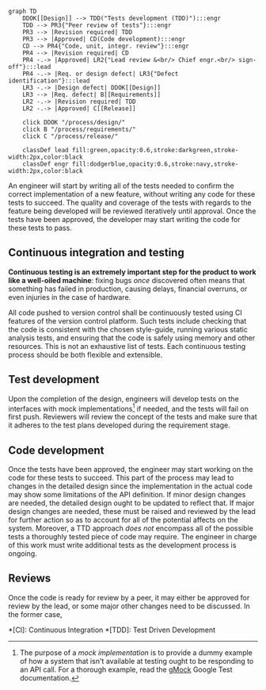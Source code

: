 ```mermaid
graph TD
    DDOK[[Design]] --> TDD("Tests development (TDD)"):::engr
    TDD --> PR3{"Peer review of tests"}:::engr
    PR3 --> |Revision required| TDD
    PR3 --> |Approved| CD(Code development):::engr
    CD --> PR4{"Code, unit, integr. review"}:::engr
    PR4 --> |Revision required| CD
    PR4 -.-> |Approved| LR2{"Lead review &<br/> Chief engr.<br/> sign-off"}:::lead
    PR4 -.-> |Req. or design defect| LR3{"Defect identification"}:::lead
    LR3 -.-> |Design defect| DDOK[[Design]]
    LR3 --> |Req. defect| B[[Requirements]]
    LR2 -.-> |Revision required| TDD
    LR2 -.-> |Approved| C[[Release]]

    click DDOK "/process/design/"
    click B "/process/requirements/"
    click C "/process/release/"

    classDef lead fill:green,opacity:0.6,stroke:darkgreen,stroke-width:2px,color:black
    classDef engr fill:dodgerblue,opacity:0.6,stroke:navy,stroke-width:2px,color:black
```

An engineer will start by writing all of the tests needed to confirm the correct implementation of a new feature, without writing any code for these tests to succeed. The quality and coverage of the tests with regards to the feature being developed will be reviewed iteratively until approval. Once the tests have been approved, the developer may start writing the code for these tests to pass.

## Continuous integration and testing

**Continuous testing is an extremely important step for the product to work like a well-oiled machine**: fixing bugs _once_ discovered often means that something has failed in production, causing delays, financial overruns, or even injuries in the case of hardware.

All code pushed to version control shall be continuously tested using CI features of the version control platform.  Such tests include checking that the code is consistent with the chosen style-guide, running various static analysis tests, and ensuring that the code is safely using memory and other resources. This is not an exhaustive list of tests. Each continuous testing process should be both flexible and extensible.

## Test development

Upon the completion of the design, engineers will develop tests on the interfaces with mock implementations[^1] if needed, and the tests will fail on first push. Reviewers will review the concept of the tests and make sure that it adheres to the test plans developed during the requirement stage.

## Code development

Once the tests have been approved, the engineer may start working on the code for these tests to succeed. This part of the process may lead to changes in the detailed design since the implementation in the actual code may show some limitations of the API definition. If minor design changes are needed, the detailed design ought to be updated to reflect that. If major design changes are needed, these must be raised and reviewed by the lead for further action so as to account for all of the potential affects on the system. Moreover, a TTD approach _does not_ encompass all of the possible tests a thoroughly tested piece of code may require. The engineer in charge of this work must write additional tests as the development process is ongoing.

## Reviews

Once the code is ready for review by a peer, it may either be approved for review by the lead, or some major other changes need to be discussed. In the former case, 


[^1]: The purpose of a _mock implementation_ is to provide a dummy example of how a system that isn't available at testing ought to be responding to an API call. For a thorough example, read the [gMock](https://google.github.io/googletest/gmock_for_dummies.html) Google Test documentation.

*[CI]: Continuous Integration
*[TDD]: Test Driven Development